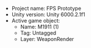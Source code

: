 <!-- UNITY CODE ASSIST INSTRUCTIONS START -->
- Project name: FPS Prototype
- Unity version: Unity 6000.2.1f1
- Active game object:
  - Name: M1911 (1)
  - Tag: Untagged
  - Layer: WeaponRender
<!-- UNITY CODE ASSIST INSTRUCTIONS END -->